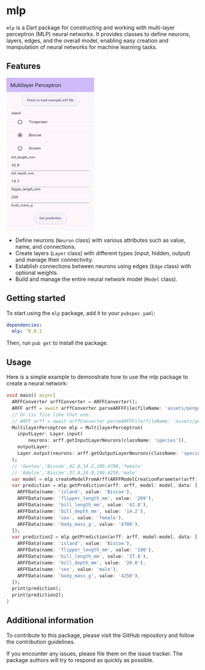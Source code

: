 # mlp

`mlp` is a Dart package for constructing and working with multi-layer perceptron (MLP) neural networks. It provides classes to define neurons, layers, edges, and the overall model, enabling easy creation and manipulation of neural networks for machine learning tasks.

## Features

<img src="https://github.com/MURABIT-PASHA/Images/raw/main/mlp_example.gif" alt="Flutter App Demo" width="230" height="400">

- Define neurons (`Neuron` class) with various attributes such as value, name, and connections.
- Create layers (`Layer` class) with different types (input, hidden, output) and manage their connectivity.
- Establish connections between neurons using edges (`Edge` class) with optional weights.
- Build and manage the entire neural network model (`Model` class).

## Getting started

To start using the `mlp` package, add it to your `pubspec.yaml`:

```yaml
dependencies:
  mlp: ^0.0.2
```
Then, run `pub get` to install the package.

## Usage
Here is a simple example to demonstrate how to use the mlp package to create a neural network:
```dart
void main() async{
  ARFFConverter arffConverter = ARFFConverter();
  ARFF arff = await arffConverter.parseARFFFile(fileName: 'assets/penguins.arff');
  // Or csv file like that one:
  // ARFF arff = await arffConverter.parseARFFFile(fileName: 'assets/penguins.csv');
  MultilayerPerceptron mlp = MultilayerPerceptron(
    inputLayer: Layer.input(
        neurons: arff.getInputLayerNeurons(className: 'species')),
    outputLayer:
    Layer.output(neurons: arff.getOutputLayerNeurons(className: 'species')),
  );
  // 'Gentoo','Biscoe',42.8,14.2,209,4700,'female'
  // 'Adelie','Biscoe',37.8,20.0,190,4250,'male'
  var model = mlp.createModelFromArff(ARFFModelCreationParameter(arff: arff, className: 'species'));
  var prediction = mlp.getPrediction(arff: arff, model: model, data: [
    ARFFData(name: 'island', value: 'Biscoe'),
    ARFFData(name: 'flipper_length_mm', value: '209'),
    ARFFData(name: 'bill_length_mm', value: '42.8'),
    ARFFData(name: 'bill_depth_mm', value: '14.2'),
    ARFFData(name: 'sex', value: 'female'),
    ARFFData(name: 'body_mass_g', value: '4700'),
  ]);
  var prediction2 = mlp.getPrediction(arff: arff, model:model, data: [
    ARFFData(name: 'island', value: 'Biscoe'),
    ARFFData(name: 'flipper_length_mm', value: '190'),
    ARFFData(name: 'bill_length_mm', value: '37.8'),
    ARFFData(name: 'bill_depth_mm', value: '20.0'),
    ARFFData(name: 'sex', value: 'male'),
    ARFFData(name: 'body_mass_g', value: '4250'),
  ]);
  print(prediction);
  print(prediction2);
}
```

## Additional information

To contribute to this package, please visit the GitHub repository and follow the contribution guidelines.

If you encounter any issues, please file them on the issue tracker. The package authors will try to respond as quickly as possible.